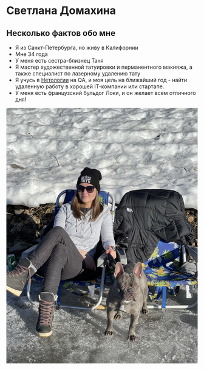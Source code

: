 # Светлана Домахина

## Несколько фактов обо мне

* Я из Санкт-Петербурга, но живу в Калифорнии
* Мне 34 года
* У меня есть сестра-близнец Таня
* Я мастер художественной татуировки и перманентного макияжа, а также специалист по лазерному удалению тату
* Я учусь в [Нетологии](https://netology.ru)  на QA, и моя цель на ближайший год - найти удаленную работу в хорошей IT-компании или стартапе.
* У меня есть французский бульдог Локи, и он желает всем отличного дня!


![](https://github.com/SvetlanaDomakhina/About-me/blob/main/LokiFrenchie.jpg)




